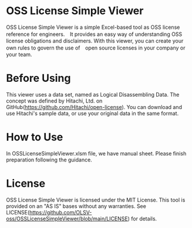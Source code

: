 # OSS License Simple Viewer
OSS License Simple Viewer is a simple Excel-based tool as OSS license reference for engineers.　It provides an easy way of understanding OSS license obligations and disclaimers. With this viewer, you can create your own rules to govern the use of　open source licenses in your company or your team.

# Before Using
This viewer uses a data set, named as Logical Disassembling Data. The concept was defined by Hitachi, Ltd. on GitHub(https://github.com/Hitachi/open-license). You can download and use Hitachi's sample data, or use your original data in the same format.

# How to Use
In OSSLicenseSimpleViewer.xlsm file, we have manual sheet. Please finish preparation following the guidance.

# License
OSS License Simple Viewer is licensed under the MIT License. This tool is provided on an "AS IS" bases without any warranties. See LICENSE(https://github.com/OLSV-oss/OSSLicenseSimpleViewer/blob/main/LICENSE) for details.
